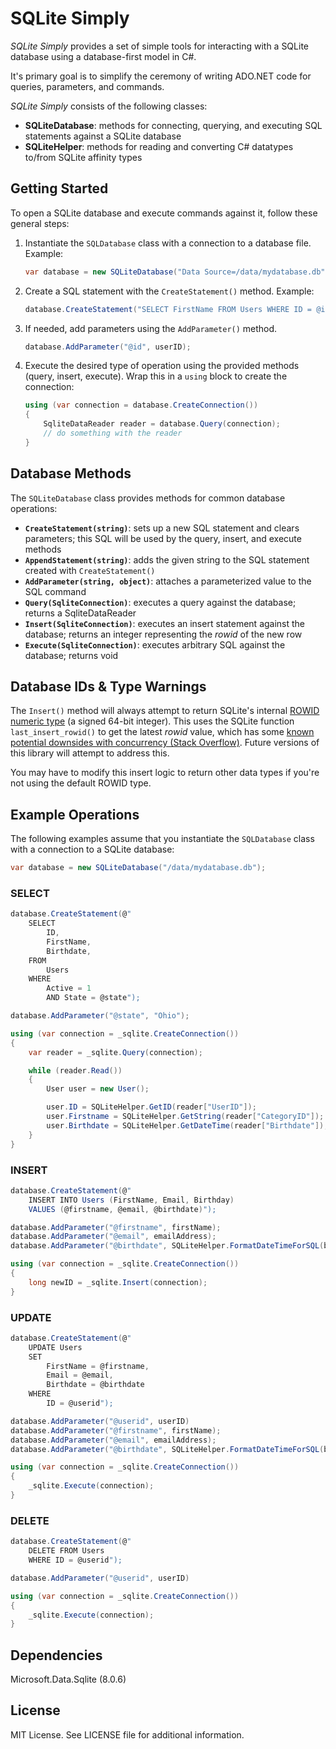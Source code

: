 ﻿# SQLite Simply

_SQLite Simply_ provides a set of simple tools for interacting with a SQLite database using a database-first model in C#.

It's primary goal is to simplify the ceremony of writing ADO.NET code for queries, parameters, and commands.

_SQLite Simply_ consists of the following classes:

* **SQLiteDatabase**: methods for connecting, querying, and executing SQL statements against a SQLite database
* **SQLiteHelper**: methods for reading and converting C# datatypes to/from SQLite affinity types

## Getting Started

To open a SQLite database and execute commands against it, follow these general steps:

1. Instantiate the `SQLDatabase` class with a connection to a database file. Example:

	``` csharp
	var database = new SQLiteDatabase("Data Source=/data/mydatabase.db");
	```

  
2. Create a SQL statement with the `CreateStatement()` method. Example:

	``` csharp
	database.CreateStatement("SELECT FirstName FROM Users WHERE ID = @id");
	```

   
3. If needed, add parameters using the `AddParameter()` method.

	``` csharp
	database.AddParameter("@id", userID);
	```


4. Execute the desired type of operation using the provided methods (query, insert, execute). Wrap this in a `using` block to create the connection:

	``` csharp
	using (var connection = database.CreateConnection())
	{
		SqliteDataReader reader = database.Query(connection);
		// do something with the reader
	}
	```

## Database Methods

The `SQLiteDatabase` class provides methods for common database operations:

* **`CreateStatement(string)`**: sets up a new SQL statement and clears parameters; this SQL will be used by the query, insert, and execute methods
* **`AppendStatement(string)`**: adds the given string to the SQL statement created with `CreateStatement()`
* **`AddParameter(string, object)`**: attaches a parameterized value to the SQL command
* **`Query(SqliteConnection)`**: executes a query against the database; returns a SqliteDataReader
* **`Insert(SqliteConnection)`**: executes an insert statement against the database; returns an integer representing the _rowid_ of the new row
* **`Execute(SqliteConnection)`**: executes arbitrary SQL against the database; returns void

## Database IDs &amp; Type Warnings

The `Insert()` method will always attempt to return SQLite's internal [ROWID numeric type](https://www.sqlite.org/rowidtable.html) (a signed 64-bit integer). This uses the SQLite function `last_insert_rowid()` to get the latest _rowid_ value, which has some [known potential downsides with concurrency (Stack Overflow)](https://stackoverflow.com/questions/2127138/how-to-retrieve-the-last-autoincremented-id-from-a-sqlite-table). Future versions of this library will attempt to address this.

You may have to modify this insert logic to return other data types if you're not using the default ROWID type.

## Example Operations

The following examples assume that you instantiate the `SQLDatabase` class with a connection to a SQLite database:

``` csharp
var database = new SQLiteDatabase("/data/mydatabase.db");
```

### SELECT

``` csharp
database.CreateStatement(@"
	SELECT
		ID,
		FirstName,
		Birthdate,
	FROM
		Users
	WHERE
		Active = 1
		AND State = @state");

database.AddParameter("@state", "Ohio");

using (var connection = _sqlite.CreateConnection())
{
    var reader = _sqlite.Query(connection);

    while (reader.Read())
    {
        User user = new User();

        user.ID = SQLiteHelper.GetID(reader["UserID"]);
        user.Firstname = SQLiteHelper.GetString(reader["CategoryID"]);
        user.Birthdate = SQLiteHelper.GetDateTime(reader["Birthdate"]);
    }
}
```

### INSERT

``` csharp
database.CreateStatement(@"
	INSERT INTO Users (FirstName, Email, Birthday)
	VALUES (@firstname, @email, @birthdate)");

database.AddParameter("@firstname", firstName);
database.AddParameter("@email", emailAddress);
database.AddParameter("@birthdate", SQLiteHelper.FormatDateTimeForSQL(birthdate));

using (var connection = _sqlite.CreateConnection())
{
    long newID = _sqlite.Insert(connection);
}
```

### UPDATE

``` csharp
database.CreateStatement(@"
	UPDATE Users
	SET
		FirstName = @firstname,
		Email = @email,
		Birthdate = @birthdate
	WHERE
		ID = @userid");

database.AddParameter("@userid", userID)
database.AddParameter("@firstname", firstName);
database.AddParameter("@email", emailAddress);
database.AddParameter("@birthdate", SQLiteHelper.FormatDateTimeForSQL(birthdate));

using (var connection = _sqlite.CreateConnection())
{
    _sqlite.Execute(connection);
}
```

### DELETE

``` csharp
database.CreateStatement(@"
	DELETE FROM Users
	WHERE ID = @userid");

database.AddParameter("@userid", userID)

using (var connection = _sqlite.CreateConnection())
{
    _sqlite.Execute(connection);
}
```

## Dependencies

Microsoft.Data.Sqlite (8.0.6)

## License

MIT License. See LICENSE file for additional information.

